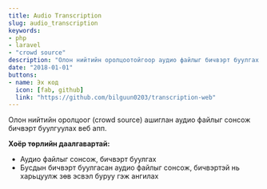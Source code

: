 ```yaml
---
title: Audio Transcription
slug: audio_transcription
keywords: 
- php
- laravel
- "crowd source"
description: "Олон нийтийн оролцоотойгоор аудио файлыг бичвэрт буулгах."
date: "2018-01-01"
buttons:
- name: Эх код
  icon: [fab, github]
  link: "https://github.com/bilguun0203/transcription-web"
---
```


Олон нийтийн оролцоог (crowd source) ашиглан аудио файлыг сонсож бичвэрт буулгуулах веб апп.

**Хоёр төрлийн даалгавартай:**

- Аудио файлыг сонсож, бичвэрт буулгах
- Бусдын бичвэрт буулгасан аудио файлыг сонсож, бичвэртэй нь харьцуулж зөв эсвэл буруу гэж ангилах